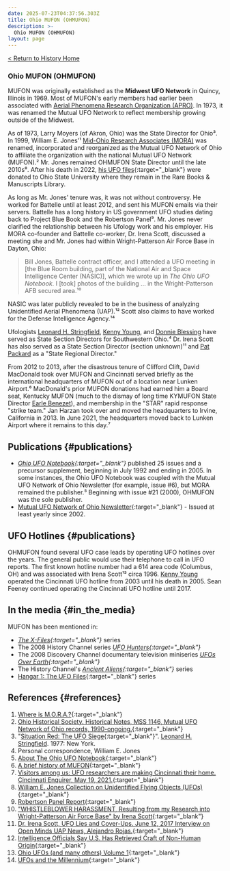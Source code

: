 ```yaml
---
date: 2025-07-23T04:37:56.303Z
title: Ohio MUFON (OHMUFON)
description: >-
  Ohio MUFON (OHMUFON)
layout: page
---
```


[< Return to History Home](/History-TriState)

### Ohio MUFON (OHMUFON)
MUFON was originally established as the **Midwest UFO Network** in Quincy, Illinois in 1969. Most of MUFON's
early members had earlier been associated with [Aerial Phenomena Research Organization (APRO)](APRO). In 1973, it was renamed the Mutual UFO Network to reflect membership growing outside of the Midwest.

As of 1973, Larry Moyers (of Akron, Ohio) was the State Director for Ohio³. In 1999, William E. Jones'¹ [Mid-Ohio Research Associates (MORA)](MORA) was renamed, incorporated and reorganized as the Mutual UFO Network of Ohio to affiliate the organization with the national Mutual UFO Network (MUFON).² Mr. Jones remained OHMUFON State Director until the late 2010s⁸. After his death in 2022, [his UFO files](https://library.osu.edu/collections/SPEC.RARE.0018/summary-information){:target="_blank"} were donated to Ohio State University where they remain in the Rare Books & Manuscripts Library.

As long as Mr. Jones' tenure was, it was not without controversy. He worked for Battelle until at least 2012, and sent his MUFON emails via their servers. Battelle has a long history in US government UFO studies dating back to Project Blue Book and the Robertson Panel⁹. Mr. Jones never clarified the relationship between his Ufology work and his employer. His MORA co-founder and Battelle co-worker, Dr. Irena Scott, discussed a meeting she and Mr. Jones had within Wright-Patterson Air Force Base in Dayton, Ohio:

> Bill Jones, Battelle contract officer, and I attended a UFO meeting in [the Blue Room building, part of the National Air and Space Intelligence Center (NASIC)], which we wrote up in *The Ohio UFO Notebook*.  I [took] photos of the building ... in the Wright-Patterson AFB secured area.¹⁰

NASIC was later publicly revealed to be in the business of analyzing Unidentified Aerial Phenomena (UAP).¹² Scott also claims to have worked for the Defense Intelligence Agency.¹⁴

Ufologists [Leonard H. Stringfield](LeonardStringfield), [Kenny Young](KennyYoung), and [Donnie Blessing](DonnieBlessing) have served as State Section
Directors for Southwestern
Ohio.⁴ Dr. Irena Scott has also served as a State Section Director (section unknown)¹¹ and [Pat Packard](PatPackard) as a "State Regional Director."

From 2012 to 2013, after the disastrous tenure of Clifford Clift, David MacDonald took over MUFON and Cincinnati served briefly as the international headquarters of MUFON out of a location near Lunken Airport.⁶ MacDonald's prior MUFON donations had earned him a Board seat, Kentucky MUFON (much to the dismay of long time KYMUFON State Director [Earle Benezet](EarleBenezet)), and membership in the "STAR" rapid response "strike team." Jan Harzan took over and moved the headquarters to Irvine, California in 2013. In June 2021, the headquarters moved back to Lunken Airport where it remains to this day.⁷

Publications {#publications}
------------
-   *[Ohio UFO Notebook](https://files.afu.se/Downloads/?dir=.%2FMagazines%2FUnited%20States%2FOhio%20UFO%20Notebook){:target="_blank"}* published 25 issues and a precursor supplement, beginning in July 1992 and ending in 2005. In some instances, the Ohio UFO Notebook was coupled with
    the Mutual UFO Network of Ohio Newsletter (for example, issue #6), but MORA remained the
    publisher.⁵ Beginning with issue #21 (2000), OHMUFON was the sole publisher.
-   [Mutual UFO Network of Ohio Newsletter](https://www.mufonohio.com/newsletters.html){:target="_blank"} - Issued at least yearly
    since 2002.

UFO Hotlines {#publications}
------------

OHMUFON found several UFO case leads by operating UFO hotlines over the years. The general public would use their telephone to call in UFO reports. The first known hotline number had a 614 area code (Columbus, OH) and was associated with Irena Scott¹³ circa 1996. [Kenny Young](KennyYoung) operated the Cincinnati UFO hotline from 2003 until his death in 2005. Sean Feeney continued operating the Cincinnati UFO hotline until 2017.

In the media {#in_the_media}
------------

MUFON has been mentioned in:
* *[The X-Files](https://amzn.to/4m8Qk3J){:target="_blank"}* series
* The 2008 History Channel series *[UFO Hunters](https://amzn.to/46pFuBV){:target="_blank"}*
* The 2008 Discovery Channel documentary television miniseries *[UFOs Over Earth](https://amzn.to/451ooHX){:target="_blank"}*
* The History Channel's *[Ancient Aliens](https://amzn.to/44YAJg3){:target="_blank"}* series
* [Hangar 1: The UFO Files](https://amzn.to/4ffCjPt){:target="_blank"} series

References {#references}
----------

1. [Where is M.O.R.A.?](https://web.archive.org/web/20080116033258/http://home.columbus.rr.com/threeemusic/mufono/wheresMORA.html){:target="_blank"}
2. [Ohio Historical Society. Historical Notes, MSS 1146, Mutual UFO Network of Ohio records, 1990-ongoing.](https://aspace.ohiohistory.org/repositories/2/resources/3209){:target="_blank"}
3. "[Situation Red: The UFO Siege](https://amzn.to/4kRaA97){:target="_blank"}". [Leonard H. Stringfield](LeonardStringfield). 1977: New York.
4. Personal correspondence, William E. Jones
5. [About The Ohio UFO Notebook](https://web.archive.org/web/20070817073719/http://home.columbus.rr.com/threeemusic/mufono/oufon.html){:target="_blank"}
6. [A brief history of MUFON](https://mufon.com/history/){:target="_blank"}
7. [Visitors among us: UFO researchers are making Cincinnati their home. Cincinnati Enquirer, May 19, 2021.](https://www.cincinnati.com/story/news/2021/05/19/mutual-ufo-network-moving-headquarters-cincinnati/5168219001/){:target="_blank"}
8. [William E. Jones Collection on Unidentified Flying Objects (UFOs)](https://library.osu.edu/collections/SPEC.RARE.0018/summary-information){:target="_blank"}
9. [Robertson Panel Report](https://documents.theblackvault.com/documents/ufos/robertsonpanelreport.pdf){:target="_blank"}
10. ["WHISTLEBLOWER HARASSMENT, Resulting from my Research into Wright-Patterson Air Force Base" by Irena Scott](https://irenascott.com/){:target="_blank"}
11. [Dr. Irena Scott, UFO Lies and Cover-Ups. June 12, 2017 Interview on Open Minds UAP News, Alejandro Rojas.](https://www.tapesearch.com/episode/dr-irena-scott-ufo-lies-and-cover-ups/VJRP3Lq6AkDR3erSk5DWtP){:target="_blank"}
12. [Intelligence Officials Say U.S. Has Retrieved Craft of Non-Human Origin](https://thedebrief.org/intelligence-officials-say-u-s-has-retrieved-non-human-craft/){:target="_blank"}
13. [Ohio UFOs (and many others) Volume 1](https://amzn.to/4ftJbcl){:target="_blank"}
14. [UFOs and the Millennium](https://www.abebooks.com/9781570744396/UFOs-Millennium-Creations-Edge-Series-1570744394/plp){:target="_blank"}